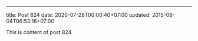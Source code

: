 ---
title: Post 824
date: 2020-07-28T00:00:40+07:00
updated: 2015-08-04T06:53:16+07:00

This is content of post 824